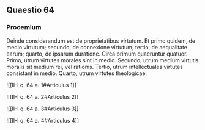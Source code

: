 ## Quaestio 64

### Prooemium

Deinde considerandum est de proprietatibus virtutum. Et primo quidem, de medio virtutum; secundo, de connexione virtutum; tertio, de aequalitate earum; quarto, de ipsarum duratione. Circa primum quaeruntur quatuor. Primo, utrum virtutes morales sint in medio. Secundo, utrum medium virtutis moralis sit medium rei, vel rationis. Tertio, utrum intellectuales virtutes consistant in medio. Quarto, utrum virtutes theologicae.

![[II-I q. 64 a. 1#Articulus 1]]

![[II-I q. 64 a. 2#Articulus 2]]

![[II-I q. 64 a. 3#Articulus 3]]

![[II-I q. 64 a. 4#Articulus 4]]

